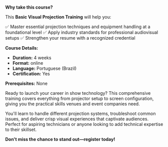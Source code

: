 **Why take this course?**

This **Basic Visual Projection Training** will help you:

✅ Master essential projection techniques and equipment handling at a foundational level
✅ Apply industry standards for professional audiovisual setups
✅ Strengthen your resume with a recognized credential

**Course Details:**
- **Duration:** 4 weeks
- **Format:** online
- **Language:** Portuguese (Brazil)
- **Certification:** Yes

**Prerequisites:**
None

Ready to launch your career in show technology? This comprehensive training covers everything from projector setup to screen configuration, giving you the practical skills venues and event companies need.

You'll learn to handle different projection systems, troubleshoot common issues, and deliver crisp visual experiences that captivate audiences. Perfect for aspiring technicians or anyone looking to add technical expertise to their skillset.

**Don't miss the chance to stand out—register today!**